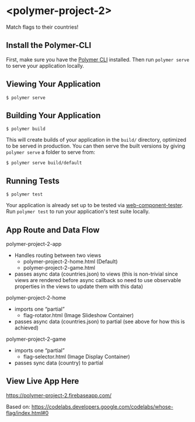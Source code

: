 # \<polymer-project-2\>

Match flags to their countries!

## Install the Polymer-CLI

First, make sure you have the [Polymer CLI](https://www.npmjs.com/package/polymer-cli) installed. Then run `polymer serve` to serve your application locally.

## Viewing Your Application

```
$ polymer serve
```

## Building Your Application

```
$ polymer build
```

This will create builds of your application in the `build/` directory, optimized to be served in production. You can then serve the built versions by giving `polymer serve` a folder to serve from:

```
$ polymer serve build/default
```

## Running Tests

```
$ polymer test
```

Your application is already set up to be tested via [web-component-tester](https://github.com/Polymer/web-component-tester). Run `polymer test` to run your application's test suite locally.

## App Route and Data Flow

polymer-project-2-app
 - Handles routing between two views
   - polymer-project-2-home.html (Default)
   - polymer-project-2-game.html
 - passes async data (countries.json) to views (this is non-trivial since views are rendered before async callback so need to use observable properties in the views to update them with this data)


polymer-project-2-home
 - imports one “partial” 
   - flag-rotator.html (Image Slideshow Container)
 - passes async data (countries.json) to partial (see above for how this is achieved)


polymer-project-2-game
 - imports one “partial”
   - flag-selector.html (Image Display Container)
 - passes sync data (country) to partial

## View Live App Here
https://polymer-project-2.firebaseapp.com/

Based on: https://codelabs.developers.google.com/codelabs/whose-flag/index.html#0
